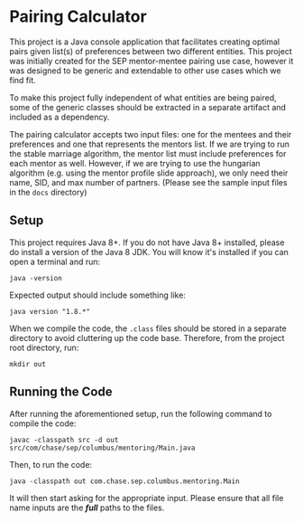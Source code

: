 # Pairing Calculator

This project is a Java console application that facilitates creating
optimal pairs given list(s) of preferences between two different
entities. This project was initially created for the SEP mentor-mentee
pairing use case, however it was designed to be generic and extendable
to other use cases which we find fit. 

To make this project fully independent of what entities are being 
paired, some of the generic classes should be extracted in a 
separate artifact and included as a dependency.

The pairing calculator accepts two input files: one for the mentees and
their preferences and one that represents the mentors list. If we are
trying to run the stable marriage algorithm, the mentor list must include
preferences for each mentor as well. However, if we are trying to use
the hungarian algorithm (e.g. using the mentor profile slide approach),
we only need their name, SID, and max number of partners. (Please see
the sample input files in the `docs` directory)

## Setup
This project requires Java 8+. If you do not have Java 8+ installed, please
do install a version of the Java 8 JDK. You will know it's installed if you
can open a terminal and run:
```shell script
java -version
```

Expected output should include something like:
```shell script
java version "1.8.*"
```

When we compile the code, the `.class` files should be stored in a separate
directory to avoid cluttering up the code base. Therefore, from the project
root directory, run:
```shell script
mkdir out
```

## Running the Code
After running the aforementioned setup, run the following command to compile
the code:
```shell script
javac -classpath src -d out src/com/chase/sep/columbus/mentoring/Main.java
```

Then, to run the code:
```shell script
java -classpath out com.chase.sep.columbus.mentoring.Main
```

It will then start asking for the appropriate input. Please ensure that
all file name inputs are the ***full*** paths to the files.